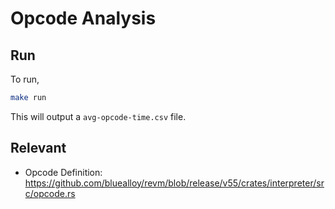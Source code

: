 # Opcode Analysis

## Run

To run,

```bash
make run
```

This will output a `avg-opcode-time.csv` file.

## Relevant
- Opcode Definition: https://github.com/bluealloy/revm/blob/release/v55/crates/interpreter/src/opcode.rs
